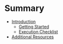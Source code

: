 # Summary

* [Introduction](README.md)
   * [Getting Started](getting_started.md)
   * [Execution Checklist](execution_checklist.md)
* [Additional Resources](additional_resources.md)


